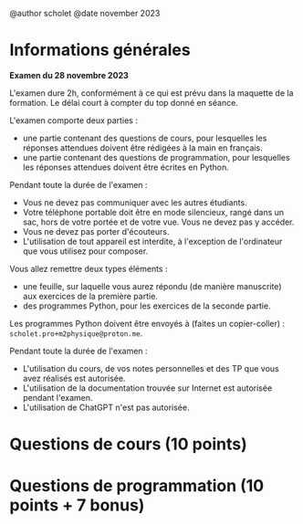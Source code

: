 @author scholet @date november 2023


# Informations générales
__Examen du 28 novembre 2023__

L'examen dure 2h, conformément à ce qui est prévu dans la maquette de la formation. Le délai court à compter du top donné en séance.

L'examen comporte deux parties :
- une partie contenant des questions de cours, pour lesquelles les réponses attendues doivent être rédigées à la main en français.
- une partie contenant des questions de programmation, pour lesquelles les réponses attendues doivent être écrites en Python.

Pendant toute la durée de l'examen :
- Vous ne devez pas communiquer avec les autres étudiants.
- Votre téléphone portable doit être en mode silencieux, rangé dans un sac, hors de votre portée et de votre vue. Vous ne devez pas y accéder.
- Vous ne devez pas porter d'écouteurs.
- L'utilisation de tout appareil est interdite, à l'exception de l'ordinateur que vous utilisez pour composer.

Vous allez remettre deux types éléments :
- une feuille, sur laquelle vous aurez répondu (de manière manuscrite) aux exercices de la première partie.
- des programmes Python, pour les exercices de la seconde partie.

Les programmes Python doivent être envoyés à (faites un copier-coller) : `scholet.pro+m2physique@proton.me`.

Pendant toute la durée de l'examen :
- L'utilisation du cours, de vos notes personnelles et des TP que vous avez réalisés est autorisée.
- L'utilisation de la documentation trouvée sur Internet est autorisée pendant l'examen.
- L'utilisation de ChatGPT n'est pas autorisée.

# Questions de cours (10 points)

# Questions de programmation (10 points + 7 bonus)